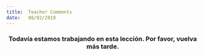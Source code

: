 ```yaml
---
title:  Teacher Comments
date:   08/02/2019
---
```


### <center>Todavía estamos trabajando en esta lección. Por favor, vuelva más tarde.</center>